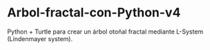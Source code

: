 # Arbol-fractal-con-Python-v4
Python + Turtle para crear un árbol otoñal fractal mediante L-System (Lindenmayer system).

